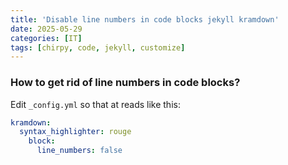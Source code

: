 ```yaml
---
title: 'Disable line numbers in code blocks jekyll kramdown'
date: 2025-05-29
categories: [IT]
tags: [chirpy, code, jekyll, customize]
---
```

### How to get rid of line numbers in code blocks?
Edit `_config.yml` so that at reads like this:  
```yaml
kramdown:
  syntax_highlighter: rouge
    block:
      line_numbers: false
```
